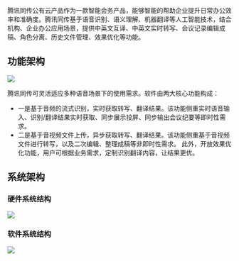 腾讯同传公有云产品作为一款智能会务产品，能够智能的帮助企业提升日常办公效率和准确度。腾讯同传基于语音识别、语义理解、机器翻译等人工智能技术，结合机构、企业办公应用场景，提供中英文互译、中英文实时转写、会议记录编辑成稿、角色分离、历史文件管理、效果优化等功能。

## 功能架构
![](https://main.qcloudimg.com/raw/15561addfa5b3a13bef3728af7c7b4ed.png)

腾讯同传可灵活适应多种语音场景下的使用需求。软件由两大核心功能构成：
- 一是基于音频的流式识别，实时获取转写、翻译结果。该功能侧重实时语音输入、识别/翻译结果实时获取、同步展示投屏、同步输出会议纪要等即时性需求。
- 二是基于音视频文件上传，异步获取转写、翻译结果。该功能侧重基于音视频文件进行转写，以及二次编辑、整理成稿等非即时性需求。
此外，开放效果优化功能，用户可根据业务需求，定制识别翻译内容，让结果更优。


## 系统架构

### 硬件系统结构
![](https://main.qcloudimg.com/raw/d51ccb36818eb63ad6ef707543be893a.png)


### 软件系统结构
![](https://main.qcloudimg.com/raw/3bfbcf31f18f68d880ff5c1dd47b284d.png)
